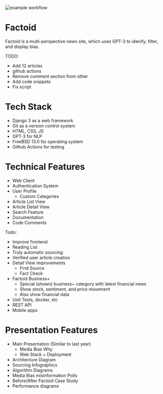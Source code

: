 ![example workflow](https://github.com/dumrich/factoid/actions/workflows/camain.yml/badge.svg)
# Factoid
Factoid is a multi-perspective news site, which uses GPT-3 to idenify, filter, and display bias.

TODO:
- Add 12 articles
- github actions
- Remove comment section from other
- Add code snippets
- Fix script

# Tech Stack
- Django 3 as a web framework
- Git as a version control system
- HTML, CSS, JS
- GPT-3 for NLP
- FreeBSD 13.0 for operating system
- Github Actions for testing

# Technical Features
- Web Client
- Authentication System
- User Profile
  - Custom Categories
- Article List View
- Article Detail View
- Search Feature
- Documentation
- Code Comments

Todo:
- Improve frontend
- Reading List
- Truly automatic sourcing
- Verified user article creation
- Detail View improvements
  - Find Source
  - Fact Check
- Factoid Business+
  - Special (shown) business+ category with latest financial news
  - Show stock, sentiment, and price movement
  - Also show financial data
- Unit Tests, docker, etc
- REST API
- Mobile apps

# Presentation Features
- Main Presentation (Similar to last year)
    - Media Bias Why
    - Web Stack + Deployment
- Architecture Diagram
- Sourcing Infographics
- Algorithm Diagrams
- Media Bias misinformation Polls
- Before/After Factoid Case Study
- Performance diagrams

